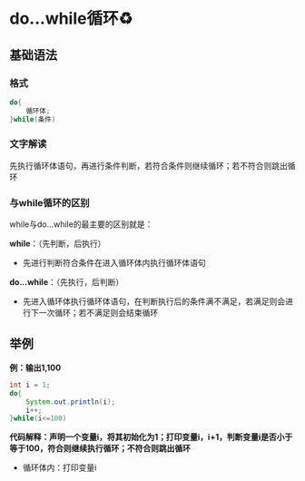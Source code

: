 # do...while循环♻️

## 基础语法

### 格式

```java
do{
    循环体;
}while(条件)
```

### 文字解读

先执行循环体语句，再进行条件判断，若符合条件则继续循环；若不符合则跳出循环

### 与while循环的区别

while与do...while的最主要的区别就是：

**while**：（先判断，后执行）

- 先进行判断符合条件在进入循环体内执行循环体语句

**do...while**：（先执行，后判断）

- 先进入循环体执行循环体语句，在判断执行后的条件满不满足，若满足则会进行下一次循环；若不满足则会结束循环

## 举例

**例：输出1,100**

```java
int i = 1;
do{
    System.out.println(i);
    i++;
}while(i<=100)
```

**代码解释：声明一个变量i，将其初始化为1；打印变量i，i+1，判断变量i是否小于等于100，符合则继续执行循环；不符合则跳出循环**

- 循环体内：打印变量i
